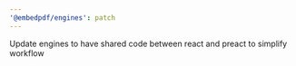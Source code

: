 ```yaml
---
'@embedpdf/engines': patch
---
```


Update engines to have shared code between react and preact to simplify workflow
